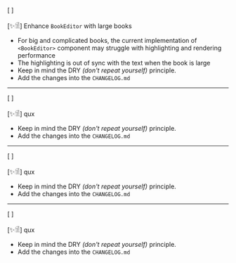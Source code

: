 [ ]

[✨𓀆] Enhance `BookEditor` with large books

-   For big and complicated books, the current implementation of `<BookEditor>` component may struggle with highlighting and rendering performance
-   The highlighting is out of sync with the text when the book is large
-   Keep in mind the DRY _(don't repeat yourself)_ principle.
-   Add the changes into the `CHANGELOG.md`

---

[ ]

[✨𓀆] qux

-   Keep in mind the DRY _(don't repeat yourself)_ principle.
-   Add the changes into the `CHANGELOG.md`

---

[ ]

[✨𓀆] qux

-   Keep in mind the DRY _(don't repeat yourself)_ principle.
-   Add the changes into the `CHANGELOG.md`

---

[ ]

[✨𓀆] qux

-   Keep in mind the DRY _(don't repeat yourself)_ principle.
-   Add the changes into the `CHANGELOG.md`
